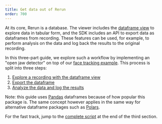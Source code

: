 ```yaml
---
title: Get data out of Rerun
order: 700
---
```


At its core, Rerun is a database. The viewer includes the [dataframe view](../reference/types/views/dataframe_view) to explore data in tabular form, and the SDK includes an API to export data as dataframes from recording. These features can be used, for example, to perform analysis on the data and log back the results to the original recording.

In this three-part guide, we explore such a workflow by implementing an "open jaw detector" on top of our [face tracking example](https://rerun.io/examples/video-image/face_tracking). This process is split into three steps:

1. [Explore a recording with the dataframe view](data-out/explore-as-dataframe)
2. [Export the dataframe](data-out/export-dataframe)
3. [Analyze the data and log the results](data-out/analyze-and-log)

Note: this guide uses [Pandas](https://pandas.pydata.org) dataframes because of how popular this package is. The same concept however applies in the same way for alternative dataframe packages such as [Polars](https://pola.rs).

For the fast track, jump to the [complete script](data-out/analyze-and-log.md#complete-script) at the end of the third section.